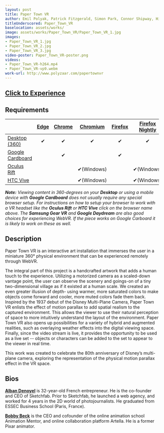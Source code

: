 ```yaml
---
layout: post
title: Paper Town VR
author: Emil Polyak, Patrick Fitzgerald, Simon Park, Connor Shipway, Hilary Smith, Julia Lineberry, Nattanun Sumpunkulpak, Monica Nguyen and Lucas Gargano
titleUnderscored: Paper_Town_VR
baselocation: assets/works/
image: assets/works/Paper_Town_VR/Paper_Town_VR_1.jpg
images:
- Paper_Town_VR_1.jpg
- Paper_Town_VR_2.jpg
- Paper_Town_VR_3.jpg
video-poster: Paper_Town_VR-poster.png
videos: 
- Paper_Town_VR-h264.mp4
- Paper_Town_VR-vp9.webm
work-url: http://www.polyzaar.com/papertownvr
---
```



<h2><a href="{{ page.work-url }}" target="_blank" class="button fit special icon fa-play"> Click to Experience</a></h2>

<div class="box" markdown="1">

## Requirements

|                     |[Edge][1]|[Chrome][2]|[Chromium][3]|[Firefox][4]|[Firefox Nightly][5]|[Safari][6]  
|---------------------|:-------:|:---------:|:-----------:|:----------:|:------------------:|:---------:
|[Desktop (360)][7]   |✔        |✔          |✔            |✔           |✔                   |✔     
|[Google Cardboard][8]|         |✔          |             |✔           |                    |✔     
|[Oculus Rift][9]     |         |           |✔(Windows)   |            |✔(Windows)          |      
|[HTC Vive][10]       |         |           |✔(Windows)   |            |✔(Windows)          | 
  
[1]:instructions.html#edge-ins
[2]:instructions.html#chrome-ins 
[3]:instructions.html#chromium-ins 
[4]:instructions.html#firefox-ins 
[5]:instructions.html#firefoxnightly-ins 
[6]:instructions.html#safari-ins 
[7]:instructions.html#desktop-ins
[8]:https://vr.google.com/cardboard/
[9]:https://www.oculus.com/rift/
[10]:https://www.vive.com/

***Note:** Viewing content in 360-degrees on your **Desktop** or using a mobile device with **Google Cardboard** does not usually require any special browser setup. For instructions on how to setup your browser to work with a VR headset like the **Oculus Rift** or **HTC Vive** click on the browser name above. The **Samsung Gear VR** and **Google Daydream** are also good choices for experiencing WebVR. If the piece works on Google Carboard it is likely to work on these as well.*

</div>

<div class="box" markdown="1">

## Description
Paper Town VR is an interactive art installation that immerses the user in a miniature 360° physical environment that can be experienced remotely through WebVR.

The integral part of this project is a handcrafted artwork that adds a human touch to the experience. Utilizing a motorized camera as a scaled-down vantage point, the user can observe the scenery and goings-on of a tiny two-dimensional village as if it existed at a human scale. We created an even greater illusion of depth- using warmer, more saturated colors to make objects come forward and cooler, more muted colors fade them back. Inspired by the 1937 debut of the Disney Multi-Plane Camera, Paper Town VR enlists the effect of motion parallax to add spatial realism to the captured environment. This allows the viewer to use their natural perception of space to more intuitively understand the layout of the environment. Paper Town VR also opens up possibilities for a variety of hybrid and augmented realities, such as overlaying weather effects into the digital viewing space. Finally, since the video stream is live, it provides the opportunity to be used as a live set -- objects or characters can be added to the set to appear to the viewer in real time.

This work was created to celebrate the 80th anniversary of Disney’s multi-plane camera, exploring the representation of the physical motion parallax effect in the VR space.  

## Bios	
**[Alban Denoyel](http://denoyel.com/)** is 32-year-old French entrepreneur. He is the co-founder and CEO of Sketchfab. Prior to Sketchfab, he launched a web agency, and worked for 4 years in the 2D world of photojournalists. He graduated from ESSEC Business School (Paris, France). 

**[Bobby Beck](https://twitter.com/bobbyboombeck)** is the CEO and cofounder of the online animation school Animation Mentor, and online collaboration platform Artella. He is a former Pixar animator.

</div>
